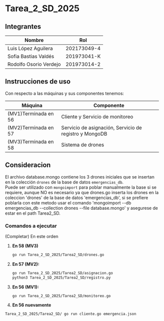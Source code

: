 # Tarea_2_SD_2025

## Integrantes

| Nombre                 | Rol                      |
|------------------------|--------------------------|
| Luis López Aguilera    | 202173049-4              |
| Sofia Bastias Valdés   | 201973041-K              |
| Rodolfo Osorio Verdejo | 201973014-2|             |

## Instrucciones de uso
Con respecto a las máquinas y sus componentes tenemos:

| Máquina                 | Componente              |
|------------------------|--------------------------|
| (MV1)Terminada en 56        | Cliente y Servicio de monitoreo   |
| (MV2)Terminada en 57        | Servicio de asignación, Servicio de registro y MongoDB  |
| (MV3)Terminada en 58        | Sistema de drones|             |

## Consideracion
El archivo database.mongo contiene los 3 drones iniciales que se insertan en la colección `drones` de la base de datos `emergencias_db`.  
Puede ser utilizado con `mongoimport` para poblar manualmente la base si se requiere, aunque NO es necesario ya que drones.go inserta los drones en
la coleccion 'drones' de la base de datos 'emergencias_db', si se prefiere poblarla con este metodo usar el comando 'mongoimport --db emergencias_db --collection drones --file database.mongo' y asegurese de estar en el path Tarea2_SD.

### Comandos a ejecutar
(Completar)
En este orden
1. **En 58 (MV3)**
   ```bash
   go run Tarea_2_SD_2025/Tarea2_SD/drones.go

2. **En 57 (MV2):**
   ```bash
   go run Tarea_2_SD_2025/Tarea2_SD/asignacion.go
   python3 Tarea_2_SD_2025/Tarea2_SD/registro.py
   
3. **En 56 (MV1):**
   ```bash
   go run Tarea_2_SD_2025/Tarea2_SD/monitoreo.go
   
4. **En 56 nuevamente**
  ```bash
  Tarea_2_SD_2025/Tarea2_SD/ go run cliente.go emergencia.json

